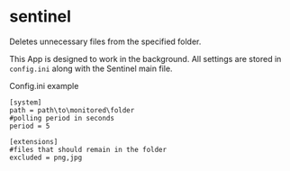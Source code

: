 # sentinel
Deletes unnecessary files from the specified folder.

This App is designed to work in the background.
All settings are stored in `config.ini` along with the Sentinel main file.

Config.ini example

    [system]  
    path = path\to\monitored\folder  
    #polling period in seconds
    period = 5  

    [extensions]  
    #files that should remain in the folder
    excluded = png,jpg
